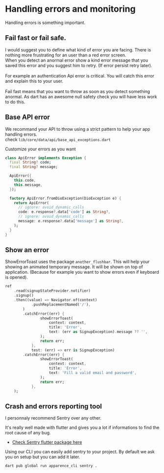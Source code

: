 # Handling errors and monitoring

Handling errors is something important. 

## Fail fast or fail safe. 
I would suggest you to define what kind of error you are facing. 
There is nothing more frustrating for an user than a red error screen.<br> 
When you detect an anormal error show a kind error message that you saved this error and you suggest him to retry. 
(If error persist retry later). <br/>
<br/>
For example an authentication Api error is critical. You will catch this error and explain this to your user. 
<br/>
<br/>
Fail fast means that you want to throw as soon as you detect something anormal. 
As dart has an awesome null safety check you will have less work to do this. 

## Base API error

We recommand your API to throw using a strict pattern to help your app handling errors. 
<br>
check ```lib/core/data/api/base_api_exceptions.dart```

Customize your errors as you want
```dart
class ApiError implements Exception {
  final String? code;
  final String? message;

  ApiError({
    this.code,
    this.message,
  });

  factory ApiError.fromDioException(DioException e) {
    return ApiError(
      // ignore: avoid_dynamic_calls
      code: e.response?.data['code'] as String?,
      // ignore: avoid_dynamic_calls
      message: e.response?.data['message'] as String?,
    );
  }
}
```

## Show an error

ShowErrorToast uses the package ```another_flushbar```.
This will help your showing an animated temporary message. 
It will be shown on top of application. (Because for example you want to show errors even if keyboard is opened).

```dart
ref
    .read(signupStateProvider.notifier)
    .signup()
    .then((value) => Navigator.of(context)
            .pushReplacementNamed('/'),
        )
        .catchError((err) {
                showErrorToast(
                    context: context,
                    title: 'Error',
                    text: (err as SignupException).message ?? '',
                );
                return err;
            },
            test: (err) => err is SignupException)
        .catchError((err) {
                showErrorToast(
                    context: context,
                    title: 'Error',
                    text: 'Fill a valid email and password',
                );
                return err;
            },
    );
```

## Crash and errors reporting tool

I personnaly recommend Sentry over any other. 

It's really well made with flutter and gives you a lot if informations to find the root cause of any bug. 
- [Check Sentry flutter package here](https://pub.dev/packages/sentry_flutter)

Using our CLI you can easily add sentry to your project.
By default we ask you on setup but you can add it later. 

```bash
dart pub global run apparence_cli sentry .
```
